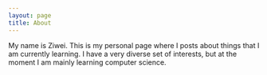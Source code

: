```yaml
---
layout: page
title: About
---
```

My name is Ziwei. This is my personal page where I posts about things that I am currently learning. I have a very diverse set of interests, but at the moment I am mainly learning computer science. 
